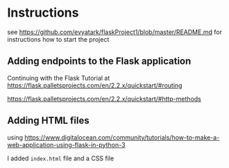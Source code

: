 # Instructions

see https://github.com/evyatark/flaskProject1/blob/master/README.md for instructions how to start the project

## Adding endpoints to the Flask application
Continuing with the Flask Tutorial at
https://flask.palletsprojects.com/en/2.2.x/quickstart/#routing

https://flask.palletsprojects.com/en/2.2.x/quickstart/#http-methods

## Adding HTML files
using https://www.digitalocean.com/community/tutorials/how-to-make-a-web-application-using-flask-in-python-3

I added `index.html` file and a CSS file
